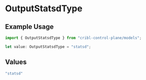 # OutputStatsdType

## Example Usage

```typescript
import { OutputStatsdType } from "cribl-control-plane/models";

let value: OutputStatsdType = "statsd";
```

## Values

```typescript
"statsd"
```